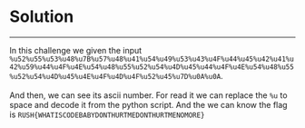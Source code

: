 # Solution
---
In this challenge we given the input `%u52%u55%u53%u48%u7B%u57%u48%u41%u54%u49%u53%u43%u4F%u44%u45%u42%u41%u42%u59%u44%u4F%u4E%u54%u48%u55%u52%u54%u4D%u45%u44%u4F%u4E%u54%u48%u55%u52%u54%u4D%u45%u4E%u4F%u4D%u4F%u52%u45%u7D%u0A%u0A`. 
<br><br>
And then, we can see its ascii number. For read it we can replace the `%u` to space and decode it from the python script. And the we can know the flag is `RUSH{WHATISCODEBABYDONTHURTMEDONTHURTMENOMORE}`

